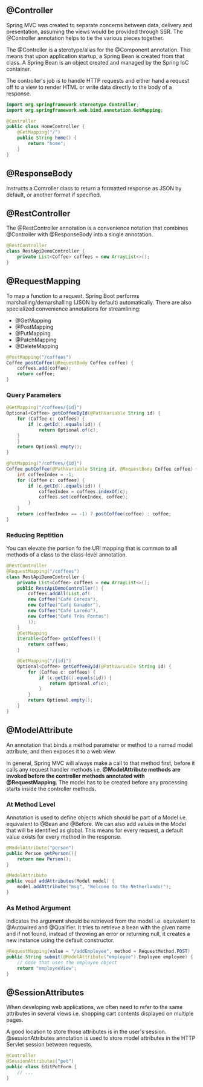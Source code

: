 ## @Controller

Spring MVC was created to separate concerns between data, delivery and presentation, assuming the views would be provided through SSR. The @Controller annotation helps to tie the various pieces together.

The @Controller is a sterotype/alias for the @Component annotation. This means that upon application startup, a Spring Bean is created from that class. A Spring Bean is an object created and managed by the Spring IoC container.

The controller's job is to handle HTTP requests and either hand a request off to a view to render HTML or write data directly to the body of a response.

```java
import org.springframework.stereotype.Controller;
import org.springframework.web.bind.annotation.GetMapping;

@Controller
public class HomeController {
    @GetMapping("/")
    public String home() {
        return "home";
    }
}
```

## @ResponseBody

Instructs a Controller class to return a formatted response as JSON by default, or another format if specified.

## @RestController

The @RestController annotation is a convenience notation that combines @Controller with @ResponseBody into a single annotation.

```java
@RestController
class RestApiDemoController {
    private List<Coffee> coffees = new ArrayList<>();
}
```

## @RequestMapping

To map a function to a request. Spring Boot performs marshalling/demarshalling (JSON by default) automatically. There are also specialized convenience annotations for streamlining:

- @GetMapping
- @PostMapping
- @PutMapping
- @PatchMapping
- @DeleteMapping

```java
@PostMapping("/coffees")
Coffee postCoffee(@RequestBody Coffee coffee) {
    coffees.add(coffee);
    return coffee;
}
```

### Query Parameters

```java
@GetMapping("/coffees/{id}")
Optional<Coffee> getCoffeeById(@PathVariable String id) {
    for (Coffee c: coffees) {
        if (c.getId().equals(id)) {
            return Optional.of(c);
    }
    }
    return Optional.empty();
}

@PutMapping("/coffees/{id}")
Coffee putCoffee(@PathVariable String id, @RequestBody Coffee coffee) {
    int coffeeIndex = -1;
    for (Coffee c: coffees) {
        if (c.getId().equals(id)) {
            coffeeIndex = coffees.indexOf(c);
            coffees.set(coffeeIndex, coffee);
        }
    }
    return (coffeeIndex == -1) ? postCoffee(coffee) : coffee;
}
```

### Reducing Reptition

You can elevate the portion fo the URI mapping that is common to all methods of a class to the class-level annotation.

```java
@RestController
@RequestMapping("/coffees")
class RestApiDemoController {
    private List<Coffee> coffees = new ArrayList<>();
    public RestApiDemoController() {
        coffees.addAll(List.of(
        new Coffee("Café Cereza"),
        new Coffee("Café Ganador"),
        new Coffee("Café Lareño"),
        new Coffee("Café Três Pontas")
        ));
    }
    @GetMapping
    Iterable<Coffee> getCoffees() {
        return coffees;
    }

    @GetMapping("/{id}")
    Optional<Coffee> getCoffeeById(@PathVariable String id) {
        for (Coffee c: coffees) {
            if (c.getId().equals(id)) {
                return Optional.of(c);
            }
        }
        return Optional.empty();
    }
}
```

## @ModelAttribute

An annotation that binds a method parameter or method to a named model attribute, and then exposes it to a web view.

In general, Spring MVC will always make a call to that method first, before it calls any request handler methods i.e. **@ModelAttribute methods are invoked before the controller methods annotated with @RequestMapping**. The model has to be created before any processing starts inside the controller methods.

### At Method Level

Annotation is used to define objects which should be part of a Model i.e. equivalent to @Bean and @Before. We can also add values in the Model that will be identified as global. This means for every request, a default value exists for every method in the response.

```java
@ModelAttribute("person")
public Person getPerson(){
    return new Person();
}

@ModelAttribute
public void addAttributes(Model model) {
    model.addAttribute("msg", "Welcome to the Netherlands!");
}
```

### As Method Argument

Indicates the argument should be retrieved from the model i.e. equivalent to @Autowired and @Qualifier. It tries to retrieve a bean with the given name and if not found, instead of throwing an error or returning null, it creates a new instance using the default constructor.

```java
@RequestMapping(value = "/addEmployee", method = RequestMethod.POST)
public String submit(@ModelAttribute("employee") Employee employee) {
    // Code that uses the employee object
    return "employeeView";
}
```

## @SessionAttributes

When developing web applications, we often need to refer to the same attributes in several views i.e. shopping cart contents displayed on multiple pages.

A good location to store those attributes is in the user's session. @sessionAttributes annotation is used to store model attributes in the HTTP Servlet session between requests.

```java
@Controller
@SessionAttributes("pet")
public class EditPetForm {
	// ...
}
```
